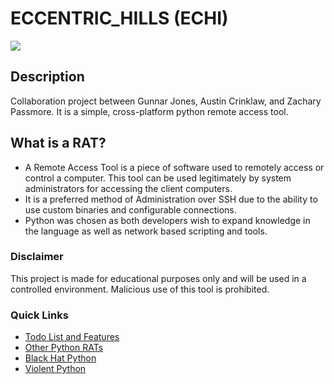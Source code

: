 # ECCENTRIC_HILLS (ECHI)
![](https://github.com/acrinklaw/eccentric-hills/blob/master/img/echi2.png)
## Description

Collaboration project between Gunnar Jones, Austin Crinklaw, and Zachary Passmore. It is a  simple, cross-platform python remote access tool.

## What is a RAT?
* A Remote Access Tool is a piece of software used to remotely access or control a computer. This tool can be used legitimately by system administrators for accessing the client computers.
* It is a preferred method of Administration over SSH due to the ability to use custom binaries and configurable connections.
* Python was chosen as both developers wish to expand knowledge in the language as well as network based scripting and tools.

### Disclaimer
This project is made for educational purposes only and will be used in a controlled environment. Malicious use of this tool is prohibited.

### Quick Links
* [Todo List and Features](https://github.com/acrinklaw/eccentric_hills/blob/master/resource/todo.md)
* [Other Python RATs](https://github.com/acrinklaw/eccentric_hills/blob/master/resource/pyRats.md)
* [Black Hat Python](https://pythonizame.s3.amazonaws.com/media/Book/black-hat-python/file/af0ef90e-83cf-11e5-964d-04015fb6ba01.pdf)
* [Violent Python](http://zempirians.com/ebooks/Violent%20Python%20-%20A%20Cookbook%20for%20Hackers,%20Forensic%20Analysts,%20Penetration%20Testers%20and%20Security%20Engineers.pdf)
